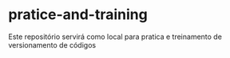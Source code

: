# pratice-and-training
Este repositório servirá como local para pratica e treinamento de versionamento de códigos
